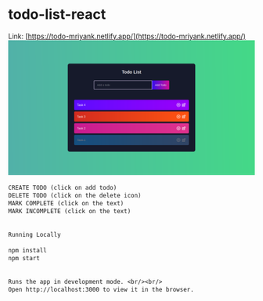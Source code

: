 # todo-list-react

Link: [https://todo-mriyank.netlify.app/](https://todo-mriyank.netlify.app/) <br/>
![preview](https://github.com/mriyank/todo-list-react/blob/master/asset/Screenshot_2020-12-19%20React%20App.png)
```
CREATE TODO (click on add todo) 
DELETE TODO (click on the delete icon)
MARK COMPLETE (click on the text)
MARK INCOMPLETE (click on the text)


Running Locally

npm install
npm start


Runs the app in development mode. <br/><br/>
Open http://localhost:3000 to view it in the browser.

```
